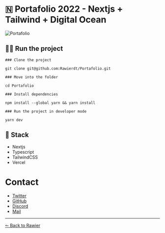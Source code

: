 # 🇳 Portafolio 2022 - Nextjs + Tailwind + Digital Ocean

![Portafolio](https://i.ibb.co/hWmrZ2t/scrernportafolio.jpg)

## 🏃‍♂️ Run the project

```
### Clone the project

git clone git@github.com:Rawierdt/Portafolio.git

### Move into the folder

cd Portafolio

### Install dependencies

npm install --global yarn && yarn install

### Run the project in developer mode

yarn dev
```

## 🧱 Stack

- Nextjs
- Typescript
- TailwindCSS
- Vercel

# Contact

- [Twitter](https://twitter.com/Rawierdt)
- [GitHub](https://github.com/Rawierdt)
- [Discord](https://discord.gg/VFg9SSmPFy)
- [Mail](mailto:Rawierdt@gmail.com)

<hr>

[↼ Back to Rawier](https://Rawier.vercel.app)
